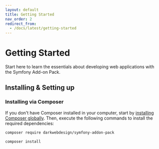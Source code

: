 ```yaml
---
layout: default
title: Getting Started
nav_order: 2
redirect_from:
  - /docs/latest/getting-started
---
```


# Getting Started

Start here to learn the essentials about developing web applications with the Symfony Add-on Pack.

## Installing & Setting up

### Installing via Composer

If you don't have Composer installed in your computer, start by [installing Composer globally](https://getcomposer.org/). Then,
execute the following commands to install the required dependencies:

```bash
composer require darkwebdesign/symfony-addon-pack
```

```bash
composer install
```
